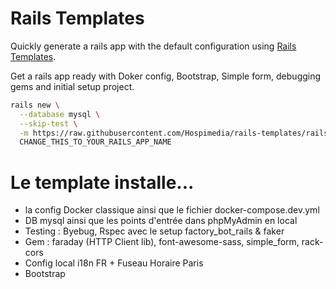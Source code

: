 # Rails Templates

Quickly generate a rails app with the default configuration using [Rails Templates](http://guides.rubyonrails.org/rails_application_templates.html).

Get a rails app ready with Doker config, Bootstrap, Simple form, debugging gems and initial setup project.

```bash
rails new \
  --database mysql \
  --skip-test \
  -m https://raw.githubusercontent.com/Hospimedia/rails-templates/rails_7_template/config.rb \
  CHANGE_THIS_TO_YOUR_RAILS_APP_NAME
```
# Le template installe...
- la config Docker classique ainsi que le fichier docker-compose.dev.yml
- DB mysql ainsi que les points d'entrée dans phpMyAdmin en local
- Testing : Byebug, Rspec avec le setup factory_bot_rails & faker
- Gem : faraday (HTTP Client lib), font-awesome-sass, simple_form, rack-cors
- Config local i18n FR + Fuseau Horaire Paris
- Bootstrap
